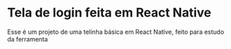 # Tela de login feita em React Native
Esse é um projeto de uma telinha básica em React Native, feito para estudo da ferramenta
